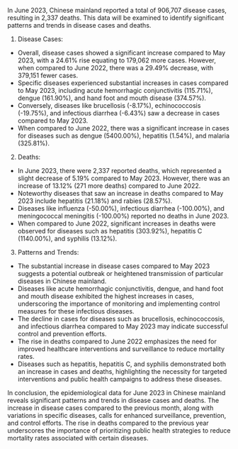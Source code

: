 In June 2023, Chinese mainland reported a total of 906,707 disease cases, resulting in 2,337 deaths. This data will be examined to identify significant patterns and trends in disease cases and deaths.

1. Disease Cases:

- Overall, disease cases showed a significant increase compared to May 2023, with a 24.61% rise equating to 179,062 more cases. However, when compared to June 2022, there was a 29.49% decrease, with 379,151 fewer cases.
- Specific diseases experienced substantial increases in cases compared to May 2023, including acute hemorrhagic conjunctivitis (115.71%), dengue (161.90%), and hand foot and mouth disease (374.57%).
- Conversely, diseases like brucellosis (-8.17%), echinococcosis (-19.75%), and infectious diarrhea (-6.43%) saw a decrease in cases compared to May 2023.
- When compared to June 2022, there was a significant increase in cases for diseases such as dengue (5400.00%), hepatitis (1.54%), and malaria (325.81%).

2. Deaths:

- In June 2023, there were 2,337 reported deaths, which represented a slight decrease of 5.19% compared to May 2023. However, there was an increase of 13.12% (271 more deaths) compared to June 2022.
- Noteworthy diseases that saw an increase in deaths compared to May 2023 include hepatitis (21.18%) and rabies (28.57%).
- Diseases like influenza (-50.00%), infectious diarrhea (-100.00%), and meningococcal meningitis (-100.00%) reported no deaths in June 2023.
- When compared to June 2022, significant increases in deaths were observed for diseases such as hepatitis (303.92%), hepatitis C (1140.00%), and syphilis (13.12%).

3. Patterns and Trends:

- The substantial increase in disease cases compared to May 2023 suggests a potential outbreak or heightened transmission of particular diseases in Chinese mainland.
- Diseases like acute hemorrhagic conjunctivitis, dengue, and hand foot and mouth disease exhibited the highest increases in cases, underscoring the importance of monitoring and implementing control measures for these infectious diseases.
- The decline in cases for diseases such as brucellosis, echinococcosis, and infectious diarrhea compared to May 2023 may indicate successful control and prevention efforts.
- The rise in deaths compared to June 2022 emphasizes the need for improved healthcare interventions and surveillance to reduce mortality rates.
- Diseases such as hepatitis, hepatitis C, and syphilis demonstrated both an increase in cases and deaths, highlighting the necessity for targeted interventions and public health campaigns to address these diseases.

In conclusion, the epidemiological data for June 2023 in Chinese mainland reveals significant patterns and trends in disease cases and deaths. The increase in disease cases compared to the previous month, along with variations in specific diseases, calls for enhanced surveillance, prevention, and control efforts. The rise in deaths compared to the previous year underscores the importance of prioritizing public health strategies to reduce mortality rates associated with certain diseases.
